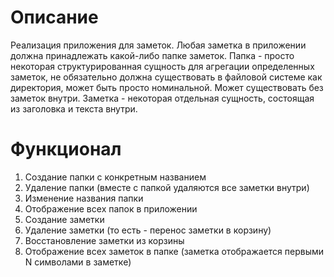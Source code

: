 
# Описание

Реализация приложения для заметок. Любая заметка в приложении должна принадлежать какой-либо папке заметок.
Папка - просто некоторая структурированная сущность для агрегации определенных заметок, не обязательно должна существовать в файловой системе как директория, может быть просто номинальной. Может существовать без заметок внутри.
Заметка - некоторая отдельная сущность, состоящая из заголовка и текста внутри.

# Функционал

1. Создание папки с конкретным названием
2. Удаление папки (вместе с папкой удаляются все заметки внутри)
3. Изменение названия папки
4. Отображение всех папок в приложении
5. Создание заметки
6. Удаление заметки (то есть - перенос заметки в корзину)
7. Восстановление заметки из корзины
8. Отображение всех заметок в папке (заметка отображается первыми N символами в заметке)
